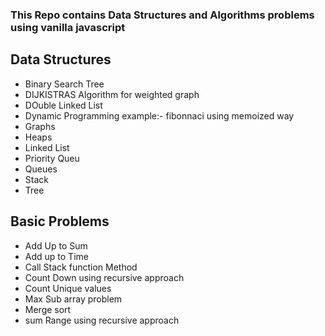 ### This Repo contains Data Structures and Algorithms problems using vanilla javascript
## Data Structures
- Binary Search Tree
- DIJKISTRAS Algorithm for weighted graph
- DOuble Linked List
- Dynamic Programming example:- fibonnaci using memoized way
- Graphs
- Heaps
- Linked List
- Priority Queu
- Queues
- Stack
- Tree
## Basic Problems
- Add Up to Sum
- Add up to Time
- Call Stack function Method
- Count Down using recursive approach
- Count Unique values
- Max Sub array problem
- Merge sort
- sum Range using recursive approach